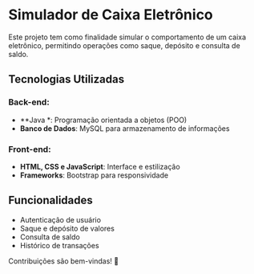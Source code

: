 # **Simulador de Caixa Eletrônico**

Este projeto tem como finalidade simular o comportamento de um caixa eletrônico, permitindo operações como saque, depósito e consulta de saldo.

## **Tecnologias Utilizadas**

### **Back-end:**
- **Java *: Programação orientada a objetos (POO)
- **Banco de Dados**: MySQL para armazenamento de informações

### **Front-end:**
- **HTML, CSS e JavaScript**: Interface e estilização
- **Frameworks**: Bootstrap para responsividade

## **Funcionalidades**

- Autenticação de usuário
- Saque e depósito de valores
- Consulta de saldo
- Histórico de transações


Contribuições são bem-vindas! 🚀

